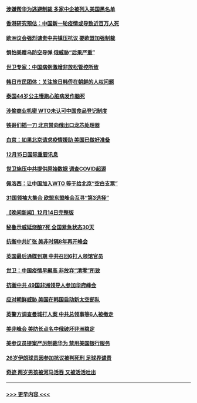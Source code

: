 #### [涉嫌帮华为逃避制裁 多家中企被列入美国黑名单](../pages/prog202/a103599086.md?t=12160750) 
#### [香港研究预估：中国新一轮疫情或导致近百万人死](../pages/prog202/a103599074.md?t=12160750) 
#### [欧洲议会强烈谴责中共镇压抗议 要欧盟加强制裁](../pages/prog202/a103598914.md?t=12160750) 
#### [惧怕美赠乌防空导弹 俄威胁“后果严重”](../pages/prog202/a103599063.md?t=12160750) 
#### [世卫专家：中国病例激增非放松管控所致](../pages/prog202/a103598973.md?t=12160750) 
#### [韩日市民团体：关注旅日韩侨在朝鲜的人权问题](../pages/prog202/a103598980.md?t=12160750) 
#### [泰国44岁公主慢跑心脏病发作脑死](../pages/prog202/a103598900.md?t=12160750) 
#### [涉偷商业机密 WTO未认可中国食品登记制度](../pages/prog202/a103598828.md?t=12160750) 
#### [铁哥们插一刀 北京禁向俄出口龙芯处理器](../pages/prog202/a103598709.md?t=12160750) 
#### [白宫：如果北京请求疫情援助 美国已做好准备](../pages/prog202/a103598705.md?t=12160750) 
#### [12月15日国际重要讯息](../pages/prog202/a103598729.md?t=12160750) 
#### [世卫施压中共提供原始数据 调查COVID起源](../pages/prog202/a103598714.md?t=12160750) 
#### [佩洛西：让中国加入WTO 等于给北京“空白支票”](../pages/prog202/a103598688.md?t=12160750) 
#### [31国领袖大集合 欧盟东盟峰会互寻“第3选择”](../pages/prog202/a103598593.md?t=12160750) 
#### [【晚间新闻】12月14日完整版](../pages/prog202/a103598465.md?t=12160750) 
#### [秘鲁示威延烧酿7死 全国紧急状态30天](../pages/prog202/a103598548.md?t=12160750) 
#### [抗衡中共扩张 美非时隔8年再开峰会](../pages/prog202/a103598333.md?t=12160750) 
#### [英国最后通牒到期 中共召回6打人领馆官员](../pages/prog202/a103598341.md?t=12160750) 
#### [世卫：中国疫情早飙高 非放弃“清零”所致](../pages/prog202/a103598107.md?t=12160750) 
#### [抗衡中共 49国非洲领导人参加华府峰会](../pages/prog202/a103598114.md?t=12160750) 
#### [应对朝鲜威胁 美国在韩国启动新太空部队](../pages/prog202/a103598119.md?t=12160750) 
#### [英警方调查曼城打人案 中共总领事等6人被撤走](../pages/prog202/a103598004.md?t=12160750) 
#### [美非峰会 美防长点名中俄破坏非洲稳定](../pages/prog202/a103597941.md?t=12160750) 
#### [美参议员提案严厉制裁华为 禁用美国银行服务](../pages/prog202/a103597938.md?t=12160750) 
#### [26岁伊朗球员因参加抗议被判死刑 足球界谴责](../pages/prog202/a103597849.md?t=12160750) 
#### [奇迹 两岁男孩被河马活吞 又被活活吐出](../pages/prog202/a103597843.md?t=12160750) 

----
#### [ >>> 更早内容 <<< ](../indexes/prog202-earlier.md)

